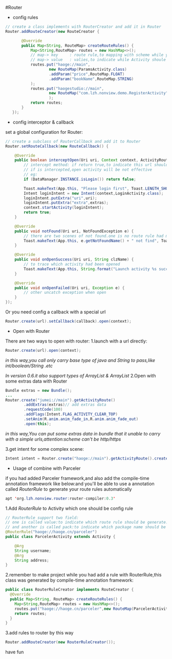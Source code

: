 #Router

- config rules

```java
// create a class implements with RouterCreator and add it in Router
Router.addRouteCreator(new RouteCreator {

       @Override
       public Map<String, RouteMap> createRouteRules() {
           Map<String,RouteMap> routes = new HashMap<>();
           // map-> key     : route rule,to mapping with scheme while you want to open
           // map-> value   : valies,to indicate while Activity shoule be opened with this rule.And all of types and keys you want to put in bundle
           routes.put("haoge://main",
                   new RouteMap(ParamsActivity.class)
                   .addParam("price",RouteMap.FLOAT)
                   .addParam("bookName",RouteMap.STRING)
           );
           routes.put("haogestudio://main",
                   new RouteMap("com.lzh.nonview.demo.RegisterActivity")
                   );
           return routes;
       }
   });
```

- config interceptor & callback

set a global configuration for Router:
```java
// create a subclass of RouterCallback and add it to Router
Router.setRouteCallback(new RouteCallback() {

    @Override
    public boolean interceptOpen(Uri uri, Context context, ActivityRouteBundleExtras extras) {
        // intercept method: if return true,to indicate this url should be intercepted,
        // if is intercepted,open activity will be not effective
        // eg:
        if (DataManager.INSTANCE.isLogin()) return false;

        Toast.makeText(App.this, "Please login first", Toast.LENGTH_SHORT).show();
        Intent loginIntent = new Intent(context,LoginActivity.class);
        loginIntent.putExtra("uri",uri);
        loginIntent.putExtra("extra",extras);
        context.startActivity(loginIntent);
        return true;
    }

    @Override
    public void notFound(Uri uri, NotFoundException e) {
        // there are two scenes of not found.one is no route rule had matched,and another is the match activity is not found,
        Toast.makeText(App.this, e.getNotFoundName() + " not find", Toast.LENGTH_SHORT).show();
    }

    @Override
    public void onOpenSuccess(Uri uri, String clzName) {
        // to trace which activity had been opened
        Toast.makeText(App.this, String.format("Launch activity %s success",clzName), Toast.LENGTH_SHORT).show();
    }

    @Override
    public void onOpenFailed(Uri uri, Exception e) {
        // other uncatch exception when open
    }
});
```

Or you need config a callback with a special url

```java
Router.create(url).setCallback(callback).open(context);
```

- Open with Router

There are two ways to open with router:
1.launch with a url directly:

```java
Router.create(url).open(context);
```

*in this way,you call only carry base type of java and String to pass,like int/boolean/String .etc*

*In version 0.6.it also support types of ArrayList<String> & ArrayList<Integer>*
2.Open with some extras data with Router

```java
Bundle extras = new Bundle();
...
Router.create("jumei://main").getActivityRoute()
        .addExtras(extras)// add extras data
        .requestCode(100)
        .addFlags(Intent.FLAG_ACTIVITY_CLEAR_TOP)
        .setAnim(R.anim.anim_fade_in,R.anim.anim_fade_out)
        .open(this);
```

*in this way,You can put some extras data in bundle that it unable to carry with a simple urls,attention:scheme can't be http/https*

3.get intent for some complex scene:

```java
Intent intent = Router.create("haoge://main").getActivityRoute().createIntent(context);
```

- Usage of combine with Parceler

if you had added Parceler framework,and also add the compile-time annotation framework like below:and you'll be able to use a annotation called *RouterRule* to generate your route rules automatically
```java
apt 'org.lzh.nonview.router:router-compiler:0.3'
```

1.Add *RouterRule* to Activity which one should be config rule

```java
// RouterRule support two field:
// one is called value:to indicate which route rule should be generate.can't be null
// and another is called pack:to indicate which package name should be used for generate class.if not set,it should generate with a default package name
@RouterRule("haoge://haoge.cn/parceler")
public class ParcelerActivity extends Activity {

    @Arg
    String username;
    @Arg
    String address;
}
```

2.remember to make project while you had add a rule with RouterRule,this class was generated by compile-time annotation framework:

```java
public class RouterRuleCreator implements RouteCreator {
  @Override
  public Map<String, RouteMap> createRouteRules() {
    Map<String,RouteMap> routes = new HashMap<>();
    routes.put("haoge://haoge.cn/parceler",new RouteMap(ParcelerActivity.class).addParam("address",RouteMap.STRING).addParam("username",RouteMap.STRING));;
    return routes;
  }
}
```

3.add rules to router by this way

```java
Router.addRouteCreator(new RouterRuleCreator());
```

have fun

